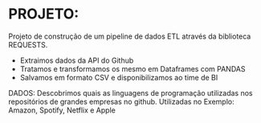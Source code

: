 # PROJETO:

  Projeto de construção de um pipeline de dados ETL através da biblioteca REQUESTS.
  - Extraimos dados da API do Github
  - Tratamos e transformamos os mesmo em Dataframes com PANDAS
  - Salvamos em formato CSV e disponibilizamos ao time de BI

  DADOS: Descobrimos quais as linguagens de programação utilizadas nos repositórios de grandes empresas no github.
  Utilizadas no Exemplo: Amazon, Spotify, Netflix e Apple
